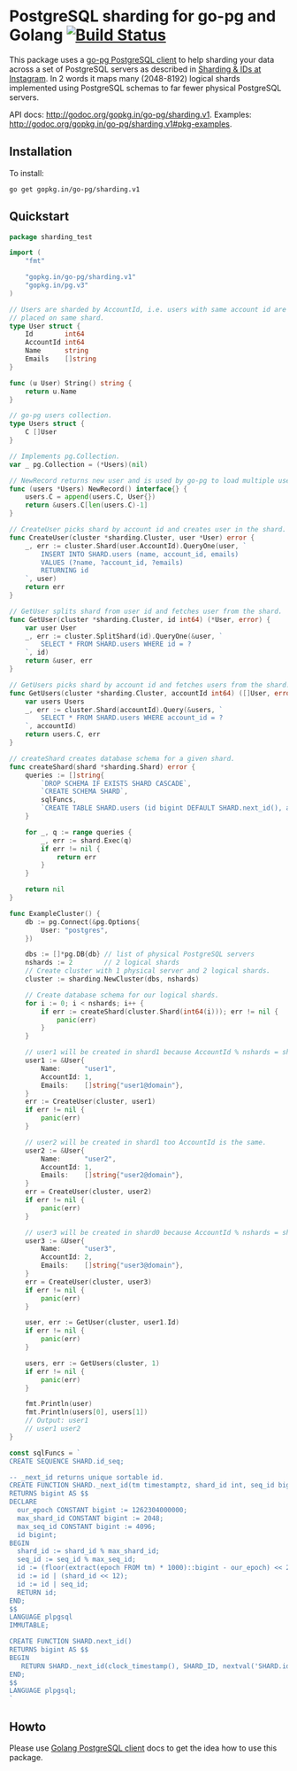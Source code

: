 # PostgreSQL sharding for go-pg and Golang [![Build Status](https://travis-ci.org/go-pg/sharding.svg)](https://travis-ci.org/go-pg/sharding)

This package uses a [go-pg PostgreSQL client](https://github.com/go-pg/pg) to help sharding your data across a set of PostgreSQL servers as described in [Sharding & IDs at Instagram](http://instagram-engineering.tumblr.com/post/10853187575/sharding-ids-at-instagram). In 2 words it maps many (2048-8192) logical shards implemented using PostgreSQL schemas to far fewer physical PostgreSQL servers.

API docs: http://godoc.org/gopkg.in/go-pg/sharding.v1.
Examples: http://godoc.org/gopkg.in/go-pg/sharding.v1#pkg-examples.

## Installation

To install:

    go get gopkg.in/go-pg/sharding.v1

## Quickstart

```go
package sharding_test

import (
	"fmt"

	"gopkg.in/go-pg/sharding.v1"
	"gopkg.in/pg.v3"
)

// Users are sharded by AccountId, i.e. users with same account id are
// placed on same shard.
type User struct {
	Id        int64
	AccountId int64
	Name      string
	Emails    []string
}

func (u User) String() string {
	return u.Name
}

// go-pg users collection.
type Users struct {
	C []User
}

// Implements pg.Collection.
var _ pg.Collection = (*Users)(nil)

// NewRecord returns new user and is used by go-pg to load multiple users.
func (users *Users) NewRecord() interface{} {
	users.C = append(users.C, User{})
	return &users.C[len(users.C)-1]
}

// CreateUser picks shard by account id and creates user in the shard.
func CreateUser(cluster *sharding.Cluster, user *User) error {
	_, err := cluster.Shard(user.AccountId).QueryOne(user, `
		INSERT INTO SHARD.users (name, account_id, emails)
		VALUES (?name, ?account_id, ?emails)
		RETURNING id
	`, user)
	return err
}

// GetUser splits shard from user id and fetches user from the shard.
func GetUser(cluster *sharding.Cluster, id int64) (*User, error) {
	var user User
	_, err := cluster.SplitShard(id).QueryOne(&user, `
		SELECT * FROM SHARD.users WHERE id = ?
	`, id)
	return &user, err
}

// GetUsers picks shard by account id and fetches users from the shard.
func GetUsers(cluster *sharding.Cluster, accountId int64) ([]User, error) {
	var users Users
	_, err := cluster.Shard(accountId).Query(&users, `
		SELECT * FROM SHARD.users WHERE account_id = ?
	`, accountId)
	return users.C, err
}

// createShard creates database schema for a given shard.
func createShard(shard *sharding.Shard) error {
	queries := []string{
		`DROP SCHEMA IF EXISTS SHARD CASCADE`,
		`CREATE SCHEMA SHARD`,
		sqlFuncs,
		`CREATE TABLE SHARD.users (id bigint DEFAULT SHARD.next_id(), account_id int, name text, emails text[])`,
	}

	for _, q := range queries {
		_, err := shard.Exec(q)
		if err != nil {
			return err
		}
	}

	return nil
}

func ExampleCluster() {
	db := pg.Connect(&pg.Options{
		User: "postgres",
	})

	dbs := []*pg.DB{db} // list of physical PostgreSQL servers
	nshards := 2        // 2 logical shards
	// Create cluster with 1 physical server and 2 logical shards.
	cluster := sharding.NewCluster(dbs, nshards)

	// Create database schema for our logical shards.
	for i := 0; i < nshards; i++ {
		if err := createShard(cluster.Shard(int64(i))); err != nil {
			panic(err)
		}
	}

	// user1 will be created in shard1 because AccountId % nshards = shard1.
	user1 := &User{
		Name:      "user1",
		AccountId: 1,
		Emails:    []string{"user1@domain"},
	}
	err := CreateUser(cluster, user1)
	if err != nil {
		panic(err)
	}

	// user2 will be created in shard1 too AccountId is the same.
	user2 := &User{
		Name:      "user2",
		AccountId: 1,
		Emails:    []string{"user2@domain"},
	}
	err = CreateUser(cluster, user2)
	if err != nil {
		panic(err)
	}

	// user3 will be created in shard0 because AccountId % nshards = shard0.
	user3 := &User{
		Name:      "user3",
		AccountId: 2,
		Emails:    []string{"user3@domain"},
	}
	err = CreateUser(cluster, user3)
	if err != nil {
		panic(err)
	}

	user, err := GetUser(cluster, user1.Id)
	if err != nil {
		panic(err)
	}

	users, err := GetUsers(cluster, 1)
	if err != nil {
		panic(err)
	}

	fmt.Println(user)
	fmt.Println(users[0], users[1])
	// Output: user1
	// user1 user2
}

const sqlFuncs = `
CREATE SEQUENCE SHARD.id_seq;

-- _next_id returns unique sortable id.
CREATE FUNCTION SHARD._next_id(tm timestamptz, shard_id int, seq_id bigint)
RETURNS bigint AS $$
DECLARE
  our_epoch CONSTANT bigint := 1262304000000;
  max_shard_id CONSTANT bigint := 2048;
  max_seq_id CONSTANT bigint := 4096;
  id bigint;
BEGIN
  shard_id := shard_id % max_shard_id;
  seq_id := seq_id % max_seq_id;
  id := (floor(extract(epoch FROM tm) * 1000)::bigint - our_epoch) << 23;
  id := id | (shard_id << 12);
  id := id | seq_id;
  RETURN id;
END;
$$
LANGUAGE plpgsql
IMMUTABLE;

CREATE FUNCTION SHARD.next_id()
RETURNS bigint AS $$
BEGIN
   RETURN SHARD._next_id(clock_timestamp(), SHARD_ID, nextval('SHARD.id_seq'));
END;
$$
LANGUAGE plpgsql;
`
```

## Howto

Please use [Golang PostgreSQL client](https://github.com/go-pg/pg) docs to get the idea how to use this package.
